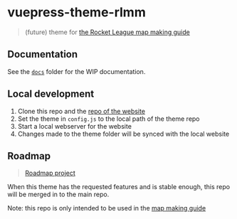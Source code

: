 # vuepress-theme-rlmm

> (future) theme for [the Rocket League map making guide][docs_repo]

## Documentation

See the [`docs`](https://github.com/rocketleaguemapmaking/theme-rlmm/tree/master/docs) folder for the WIP documentation.

## Local development

1. Clone this repo and the [repo of the website][docs_repo]
2. Set the theme in `config.js` to the local path of the theme repo
3. Start a local webserver for the website
4. Changes made to the theme folder will be synced with the local website

## Roadmap

> [Roadmap project](https://github.com/RocketLeagueMapmaking/theme-rlmm/projects/1)

When this theme has the requested features and is stable enough, this repo will be merged in to the main repo.

Note: this repo is only intended to be used in the [map making guide][docs_repo]

[docs_repo]: https://github.com/rocketleaguemapmaking/rl-docs